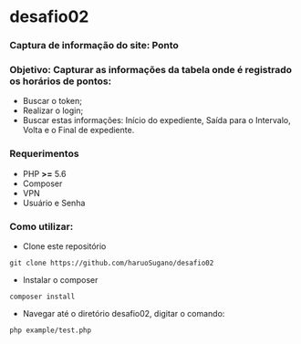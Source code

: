# desafio02
### Captura de informação do site: Ponto

### Objetivo: Capturar as informações da tabela onde é registrado os horários de pontos: 
* Buscar o token;
* Realizar o login;
* Buscar estas informações: Início do expediente, Saída para o Intervalo, Volta e o Final de expediente.


### Requerimentos
* PHP **>=** 5.6
* Composer
* VPN
* Usuário e Senha

### Como utilizar:
* Clone este repositório 
```
git clone https://github.com/haruoSugano/desafio02
```
* Instalar o composer
```
composer install
```
* Navegar até o diretório desafio02, digitar o comando:
```
php example/test.php
```
